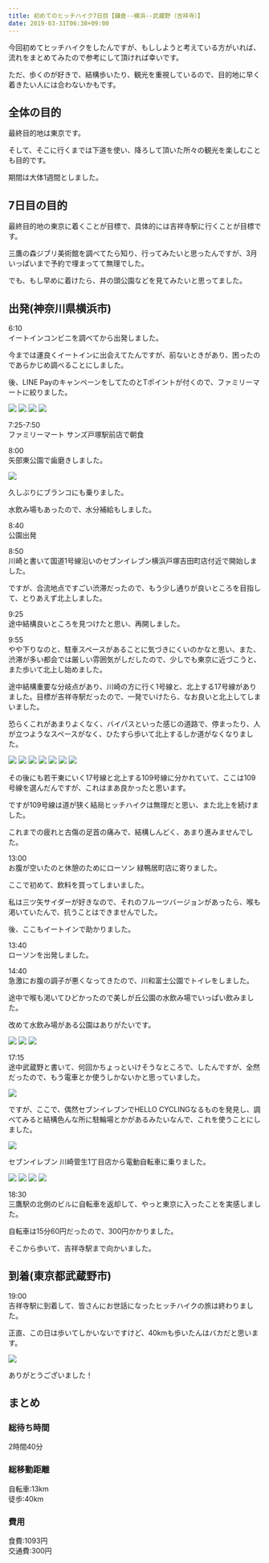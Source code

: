 ```yaml
---
title: 初めてのヒッチハイク7日目【鎌倉--横浜--武蔵野（吉祥寺）】
date: 2019-03-31T06:38+09:00
---
```


今回初めてヒッチハイクをしたんですが、もししようと考えている方がいれば、流れをまとめてみたので参考にして頂ければ幸いです。

ただ、歩くのが好きで、結構歩いたり、観光を重視しているので、目的地に早く着きたい人には合わないかもです。

## 全体の目的
最終目的地は東京です。

そして、そこに行くまでは下道を使い、降ろして頂いた所々の観光を楽しむことも目的です。
 
期間は大体1週間としました。

## 7日目の目的
最終目的地の東京に着くことが目標で、具体的には吉祥寺駅に行くことが目標です。

三鷹の森ジブリ美術館を調べてたら知り、行ってみたいと思ったんですが、3月いっぱいまで予約で埋まってて無理でした。

でも、もし早めに着けたら、井の頭公園などを見てみたいと思ってました。

## 出発(神奈川県横浜市)
6:10  
イートインコンビニを調べてから出発しました。

今までは運良くイートインに出会えてたんですが、前ないときがあり、困ったのであらかじめ調べることにしました。

後、LINE PayのキャンペーンをしてたのとTポイントが付くので、ファミリーマートに絞りました。

![](images/hitchhike-day-7-Kamakura-Yokohama-Kichijoji/20190325204040.jpg)
![](images/hitchhike-day-7-Kamakura-Yokohama-Kichijoji/20190325204022.jpg)
![](images/hitchhike-day-7-Kamakura-Yokohama-Kichijoji/20190325204017.jpg)
![](images/hitchhike-day-7-Kamakura-Yokohama-Kichijoji/20190325204035.jpg)

7:25-7:50  
ファミリーマート サンズ戸塚駅前店で朝食

8:00  
矢部東公園で歯磨きしました。

![](images/hitchhike-day-7-Kamakura-Yokohama-Kichijoji/20190325204030.jpg)

久しぶりにブランコにも乗りました。

水飲み場もあったので、水分補給もしました。

8:40  
公園出発

8:50  
川崎と書いて国道1号線沿いのセブンイレブン横浜戸塚吉田町店付近で開始しました。

ですが、合流地点ですごい渋滞だったので、もう少し通りが良いところを目指して、とりあえず北上しました。

9:25  
途中結構良いところを見つけたと思い、再開しました。

9:55  
やや下りなのと、駐車スペースがあることに気づきにくいのかなと思い、また、渋滞が多い都会では厳しい雰囲気がしだしたので、少しでも東京に近づこうと、また歩いて北上し始めました。

途中結構重要な分岐点があり、川崎の方に行く1号線と、北上する17号線がありました。目標が吉祥寺駅だったので、一発でいけたら、なお良いと北上してしまいました。

恐らくこれがあまりよくなく、バイパスといった感じの道路で、停まったり、人が立つようなスペースがなく、ひたすら歩いて北上するしか道がなくなりました。

![](images/hitchhike-day-7-Kamakura-Yokohama-Kichijoji/20190325204040.jpg)
![](images/hitchhike-day-7-Kamakura-Yokohama-Kichijoji/20190325204218.jpg)
![](images/hitchhike-day-7-Kamakura-Yokohama-Kichijoji/20190325204224.jpg)
![](images/hitchhike-day-7-Kamakura-Yokohama-Kichijoji/20190325204241.jpg)
![](images/hitchhike-day-7-Kamakura-Yokohama-Kichijoji/20190325204153.jpg)
![](images/hitchhike-day-7-Kamakura-Yokohama-Kichijoji/20190325204148.jpg)
![](images/hitchhike-day-7-Kamakura-Yokohama-Kichijoji/20190325204236.jpg)

その後にも若干東にいく17号線と北上する109号線に分かれていて、ここは109号線を選んだんですが、これはまあ良かったと思います。

ですが109号線は道が狭く結局ヒッチハイクは無理だと思い、また北上を続けました。

これまでの疲れと古傷の足首の痛みで、結構しんどく、あまり進みませんでした。

13:00  
お腹が空いたのと休憩のためにローソン 緑鴨居町店に寄りました。

ここで初めて、飲料を買ってしまいました。

私は三ツ矢サイダーが好きなので、それのフルーツバージョンがあったら、喉も渇いていたんで、抗うことはできませんでした。

後、ここもイートインで助かりました。

13:40  
ローソンを出発しました。

14:40  
急激にお腹の調子が悪くなってきたので、川和富士公園でトイレをしました。

途中で喉も渇いてひどかったので美しが丘公園の水飲み場でいっぱい飲みました。

改めて水飲み場がある公園はありがたいです。

![](images/hitchhike-day-7-Kamakura-Yokohama-Kichijoji/20190325204334.jpg)
![](images/hitchhike-day-7-Kamakura-Yokohama-Kichijoji/20190325204322.jpg)
![](images/hitchhike-day-7-Kamakura-Yokohama-Kichijoji/20190325204329.jpg)

17:15  
途中武蔵野と書いて、何回かちょっといけそうなところで、したんですが、全然だったので、もう電車とか使うしかないかと思っていました。

![](images/hitchhike-day-7-Kamakura-Yokohama-Kichijoji/20190325204341.jpg)

ですが、ここで、偶然セブンイレブンでHELLO CYCLINGなるものを発見し、調べてみると結構色んな所に駐輪場とかがあるみたいなんで、これを使うことにしました。

![](images/hitchhike-day-7-Kamakura-Yokohama-Kichijoji/20190325204404.jpg)

セブンイレブン 川崎菅生1丁目店から電動自転車に乗りました。

![](images/hitchhike-day-7-Kamakura-Yokohama-Kichijoji/20190325204433.jpg)
![](images/hitchhike-day-7-Kamakura-Yokohama-Kichijoji/20190325204446.jpg)
![](images/hitchhike-day-7-Kamakura-Yokohama-Kichijoji/20190325204438.jpg)
![](images/hitchhike-day-7-Kamakura-Yokohama-Kichijoji/20190325204450.jpg)

18:30  
三鷹駅の北側のビルに自転車を返却して、やっと東京に入ったことを実感しました。

自転車は15分60円だったので、300円かかりました。

そこから歩いて、吉祥寺駅まで向かいました。

## 到着(東京都武蔵野市)
19:00  
吉祥寺駅に到着して、皆さんにお世話になったヒッチハイクの旅は終わりました。

正直、この日は歩いてしかいないですけど、40kmも歩いたんはバカだと思います。

![](images/hitchhike-day-7-Kamakura-Yokohama-Kichijoji/20190325204519.jpg)

ありがとうございました！
 
## まとめ
### 総待ち時間
2時間40分
 
### 総移動距離 
自転車:13km  
徒歩:40km
 
### 費用
食費:1093円  
交通費:300円
